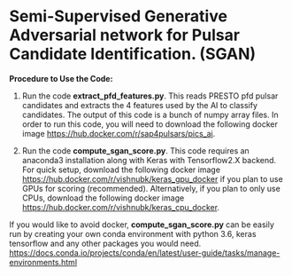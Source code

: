 # **Semi-Supervised Generative Adversarial network for Pulsar Candidate Identification. (SGAN)**

**Procedure to Use the Code:**

1. Run the code **extract_pfd_features.py**. This reads PRESTO pfd pulsar candidates and extracts the 4 features used by the AI to classify candidates. The output of this code is a bunch of numpy array files. In order to run this code, you will need to download the following docker image https://hub.docker.com/r/sap4pulsars/pics_ai. 

2. Run the code **compute_sgan_score.py**. This code requires an anaconda3 installation along with Keras with Tensorflow2.X backend. For quick setup, download the following docker image https://hub.docker.com/r/vishnubk/keras_gpu_docker if you plan to use GPUs for scoring (recommended). Alternatively, if you plan to only use CPUs, download the following docker image https://hub.docker.com/r/vishnubk/keras_cpu_docker. 

If you would like to avoid docker, **compute_sgan_score.py** can be easily run by creating your own conda environment with python 3.6, keras tensorflow and any other packages you would need. https://docs.conda.io/projects/conda/en/latest/user-guide/tasks/manage-environments.html

